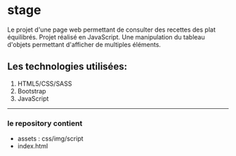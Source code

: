 # stage
Le projet d'une page web permettant de consulter des recettes des plat équilibrés. Projet réalisé en JavaScript. Une manipulation du tableau d'objets permettant d'afficher de multiples éléments.

## Les technologies utilisées:
1. HTML5/CSS/SASS
2. Bootstrap
3. JavaScript

---
### le repository contient
* assets : css/img/script
* index.html
